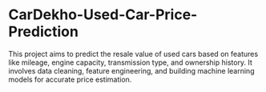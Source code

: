 # CarDekho-Used-Car-Price-Prediction
This project aims to predict the resale value of used cars based on features like mileage, engine capacity, transmission type, and ownership history. It involves data cleaning, feature engineering, and building machine learning models for accurate price estimation. 
